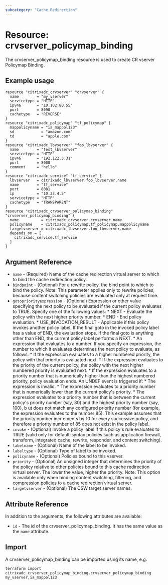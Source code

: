 ```yaml
---
subcategory: "Cache Redirection"
---
```


# Resource: crvserver_policymap_binding

The crvserver_policymap_binding resource is used to create CR vserver Policymap Binding.


## Example usage

```hcl
resource "citrixadc_crvserver" "crvserver" {
  name        = "my_vserver"
  servicetype = "HTTP"
  ipv46       = "10.102.80.55"
  port        = 8090
  cachetype   = "REVERSE"
}
resource "citrixadc_policymap" "tf_policymap" {
  mappolicyname = "ia_mappol123"
  sd            = "amazon.com"
  td            = "apple.com"
}
resource "citrixadc_lbvserver" "foo_lbvserver" {
  name        = "test_lbvserver"
  servicetype = "HTTP"
  ipv46       = "192.122.3.31"
  port        = 8000
  comment     = "hello"
}
resource "citrixadc_service" "tf_service" {
  lbvserver   = citrixadc_lbvserver.foo_lbvserver.name
  name        = "tf_service"
  port        = 8081
  ip          = "10.33.4.5"
  servicetype = "HTTP"
  cachetype   = "TRANSPARENT"
}
resource "citrixadc_crvserver_policymap_binding" "crvserver_policymap_binding" {
  name          = citrixadc_crvserver.crvserver.name
  policyname    = citrixadc_policymap.tf_policymap.mappolicyname
  targetvserver = citrixadc_lbvserver.foo_lbvserver.name
  depends_on = [
    citrixadc_service.tf_service
  ]
}

```


## Argument Reference

* `name` - (Required) Name of the cache redirection virtual server to which to bind the cache redirection policy.
* `bindpoint` - (Optional) For a rewrite policy, the bind point to which to bind the policy. Note: This parameter applies only to rewrite policies, because content switching policies are evaluated only at request time.
* `gotopriorityexpression` - (Optional) Expression or other value specifying the next policy to be evaluated if the current policy evaluates to TRUE.  Specify one of the following values: * NEXT - Evaluate the policy with the next higher priority number. * END - End policy evaluation. * USE_INVOCATION_RESULT - Applicable if this policy invokes another policy label. If the final goto in the invoked policy label has a value of END, the evaluation stops. If the final goto is anything other than END, the current policy label performs a NEXT. * An expression that evaluates to a number. If you specify an expression, the number to which it evaluates determines the next policy to evaluate, as follows: * If the expression evaluates to a higher numbered priority, the policy with that priority is evaluated next. * If the expression evaluates to the priority of the current policy, the policy with the next higher numbered priority is evaluated next. * If the expression evaluates to a priority number that is numerically higher than the highest numbered priority, policy evaluation ends. An UNDEF event is triggered if: * The expression is invalid. * The expression evaluates to a priority number that is numerically lower than the current policy's priority. * The expression evaluates to a priority number that is between the current policy's priority number (say, 30) and the highest priority number (say, 100), b ut does not match any configured priority number (for example, the expression evaluates to the number 85). This example assumes that the priority number incr ements by 10 for every successive policy, and therefore a priority number of 85 does not exist in the policy label.
* `invoke` - (Optional) Invoke a policy label if this policy's rule evaluates to TRUE (valid only for default-syntax policies such as application firewall, transform, integrated cache, rewrite, responder, and content switching).
* `labelname` - (Optional) Name of the label to be invoked.
* `labeltype` - (Optional) Type of label to be invoked.
* `policyname` - (Optional) Policies bound to this vserver.
* `priority` - (Optional) An unsigned integer that determines the priority of the policy relative to other policies bound to this cache redirection virtual server. The lower the value, higher the priority. Note: This option is available only when binding content switching, filtering, and compression policies to a cache redirection virtual server.
* `targetvserver` - (Optional) The CSW target server names.


## Attribute Reference

In addition to the arguments, the following attributes are available:

* `id` - The id of the crvserver_policymap_binding. It has the same value as the `name` attribute.


## Import

A crvserver_policymap_binding can be imported using its name, e.g.

```shell
terraform import citrixadc_crvserver_policymap_binding.crvserver_policymap_binding my_vserver,ia_mappol123
```
